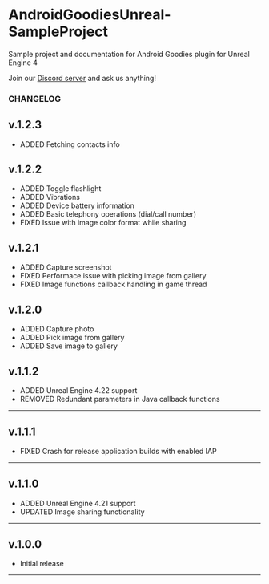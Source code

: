 # AndroidGoodiesUnreal-SampleProject

Sample project and documentation for Android Goodies plugin for Unreal Engine 4

Join our [Discord server](https://discord.gg/SuJP9fY) and ask us anything!

### CHANGELOG

## v.1.2.3

+ ADDED Fetching contacts info

## v.1.2.2

+ ADDED Toggle flashlight
+ ADDED Vibrations
+ ADDED Device battery information
+ ADDED Basic telephony operations (dial/call number)
+ FIXED Issue with image color format while sharing

## v.1.2.1

+ ADDED Capture screenshot
+ FIXED Performace issue with picking image from gallery
+ FIXED Image functions callback handling in game thread

## v.1.2.0

+ ADDED Capture photo
+ ADDED Pick image from gallery
+ ADDED Save image to gallery

## v.1.1.2

+ ADDED Unreal Engine 4.22 support
+ REMOVED Redundant parameters in Java callback functions

---

## v.1.1.1

+ FIXED Crash for release application builds with enabled IAP

---

## v.1.1.0

+ ADDED Unreal Engine 4.21 support
+ UPDATED Image sharing functionality

---

## v.1.0.0

+ Initial release

---


